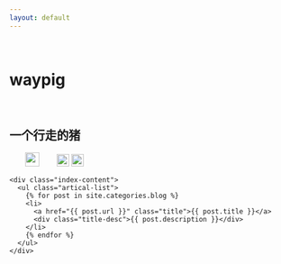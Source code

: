 ```yaml
---
layout: default
---
```


<body>
  <div class="index-wrapper">
    <div class="aside">
      <div class="info-card">
        <h1>waypig</h1>
        <h2>一个行走的猪</h2>
        <a href="http://weibo.com/" target="_blank"><img src="http://www.weibo.com/favicon.ico" alt="" width="25"/></a>
        <a href="http://www.douban.com/" target="_blank"><img src="http://www.douban.com/favicon.ico" alt="" width="22"/></a>
        <a href="http://instagram.com" target="_blank"><img src="http://d36xtkk24g8jdx.cloudfront.net/bluebar/00c6602/images/ico/favicon.ico" alt="" width="22"/></a>
      </div>
      <div id="particles-js"></div>
    </div>

    <div class="index-content">
      <ul class="artical-list">
        {% for post in site.categories.blog %}
        <li>
          <a href="{{ post.url }}" class="title">{{ post.title }}</a>
          <div class="title-desc">{{ post.description }}</div>
        </li>
        {% endfor %}
      </ul>
    </div>
  </div>
</body>
